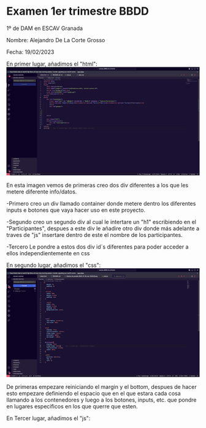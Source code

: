 # Examen 1er trimestre BBDD

1º de DAM en ESCAV Granada

Nombre: Alejandro De La Corte Grosso 

Fecha: 19/02/2023

En primer lugar, añadimos el "html":
![Alt text](<imagenes/Captura de pantalla 2023-12-19 a las 13.06.40.png>)

En esta imagen vemos de primeras creo dos div diferentes a los que les metere diferente info/datos. 
  
  -Primero creo un div llamado container donde metere dentro los diferentes inputs e botones que vaya hacer uso en este proyecto.
  
  -Segundo creo un segundo div al cual le intertare un "h1" escribiendo en el "Participantes", despues a este div le añadire otro div donde más adelante a traves de "js" insertare dentro de este el nombre de los participantes.
  
  -Tercero Le pondre a estos dos div id´s diferentes para poder acceder a ellos independientemente en css



En segundo lugar, añadimos el "css":
 ![Alt text](<Captura de pantalla 2023-12-19 a las 13.39.35.png>)

De primeras empezare reiniciando el margin y el bottom, despues de hacer esto empezare definiendo el espacio que en el que estara cada cosa llamando a los contenedores y luego a los botones, inputs, etc. que pondre en lugares especificos en los que querre que esten.


En Tercer lugar, añadimos el "js":







 